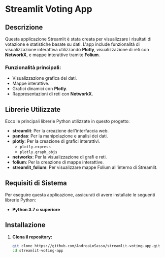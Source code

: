 # Streamlit Voting App

## Descrizione
Questa applicazione Streamlit è stata creata per visualizzare i risultati di votazione e statistiche basate su dati. L'app include funzionalità di visualizzazione interattiva utilizzando **Plotly**, visualizzazione di reti con **NetworkX**, e mappe interattive tramite **Folium**.

### Funzionalità principali:
- Visualizzazione grafica dei dati.
- Mappe interattive.
- Grafici dinamici con **Plotly**.
- Rappresentazioni di reti con **NetworkX**.

## Librerie Utilizzate
Ecco le principali librerie Python utilizzate in questo progetto:

- **streamlit**: Per la creazione dell'interfaccia web.
- **pandas**: Per la manipolazione e analisi dei dati.
- **plotly**: Per la creazione di grafici interattivi.
  - `plotly.express`
  - `plotly.graph_objs`
- **networkx**: Per la visualizzazione di grafi e reti.
- **folium**: Per la creazione di mappe interattive.
- **streamlit_folium**: Per visualizzare mappe Folium all'interno di Streamlit.

## Requisiti di Sistema
Per eseguire questa applicazione, assicurati di avere installate le seguenti librerie Python:

- **Python 3.7 o superiore**

## Installazione

1. **Clona il repository:**
   ```bash
   git clone https://github.com/AndreaLoSasso/streamlit-voting-app.git
   cd streamlit-voting-app
